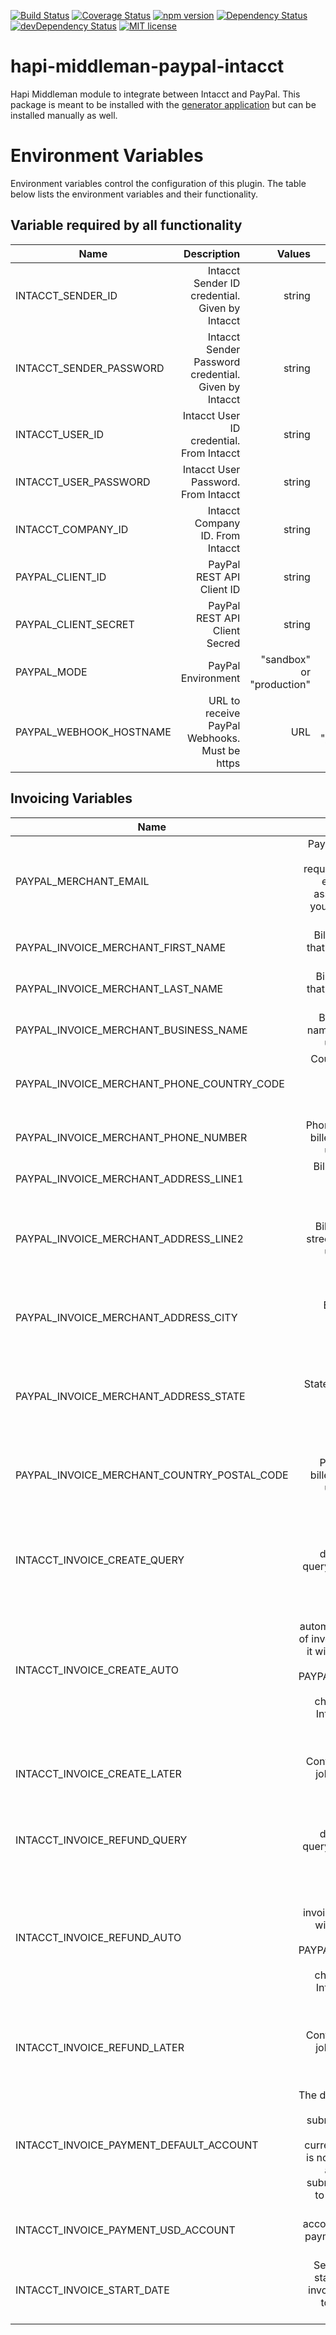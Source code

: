 [![Build Status](https://travis-ci.org/trainerbill/hapi-middleman-paypal-intacct.svg?branch=master)](https://travis-ci.org/trainerbill/hapi-middleman-paypal-intacct)
[![Coverage Status](https://coveralls.io/repos/github/trainerbill/hapi-middleman-paypal-intacct/badge.svg?branch=master)](https://coveralls.io/github/trainerbill/hapi-middleman-paypal-intacct?branch=master)
[![npm version](https://badge.fury.io/js/hapi-middleman-paypal-intacct.svg)](https://badge.fury.io/js/hapi-middleman-paypal-intacct)
[![Dependency Status](https://david-dm.org/trainerbill/hapi-middleman-paypal-intacct.svg)](https://david-dm.org/trainerbill/hapi-middleman-paypal-intacct)
[![devDependency Status](https://david-dm.org/trainerbill/hapi-middleman-paypal-intacct/dev-status.svg)](https://david-dm.org/trainerbill/hapi-middleman-paypal-intacct#info=devDependencies)
[![MIT license](http://img.shields.io/badge/license-MIT-brightgreen.svg)](http://opensource.org/licenses/MIT)


# hapi-middleman-paypal-intacct
Hapi Middleman module to integrate between Intacct and PayPal.  This package is meant to be installed with the [generator application](https://github.com/trainerbill/generator-hapi-middleman) but can be installed manually as well.

# Environment Variables
Environment variables control the configuration of this plugin.  The table below lists the environment variables and their functionality.

## Variable required by all functionality

| Name | Description | Values  | Default | Required |
| ------------- |-----------------------:| -----:| -----:| -----:|
| INTACCT_SENDER_ID | Intacct Sender ID credential.  Given by Intacct | string | undefined | true |
| INTACCT_SENDER_PASSWORD | Intacct Sender Password credential.  Given by Intacct | string | undefined | true |
| INTACCT_USER_ID | Intacct User ID credential. From Intacct | string | undefined | true |
| INTACCT_USER_PASSWORD | Intacct User Password. From Intacct | string | undefined | true |
| INTACCT_COMPANY_ID | Intacct Company ID. From Intacct | string | undefined | true |
| PAYPAL_CLIENT_ID | PayPal REST API Client ID | string | undefined | true |
| PAYPAL_CLIENT_SECRET | PayPal REST API Client Secred | string | undefined | true |
| PAYPAL_MODE | PayPal Environment | "sandbox" or "production" | undefined | true |
| PAYPAL_WEBHOOK_HOSTNAME | URL to receive PayPal Webhooks. Must be https | URL | Hostname + "/paypal/webhooks/listen" | true |


## Invoicing Variables
| Name | Description | Values  | Default | Required |
| ------------- |-----------------------:| -----:| -----:| -----:|
| PAYPAL_MERCHANT_EMAIL | PayPal Merchant Email.  This is required to be the email address associated with your REST client id. | email address | undefined | true |
| PAYPAL_INVOICE_MERCHANT_FIRST_NAME | Biller first name that shows up on invoice | string | undefined | false |
| PAYPAL_INVOICE_MERCHANT_LAST_NAME | Biller last name that shows up on invoice | string | undefined | false |
| PAYPAL_INVOICE_MERCHANT_BUSINESS_NAME | Biller Business name that shows up on invoice | string | undefined | false |
| PAYPAL_INVOICE_MERCHANT_PHONE_COUNTRY_CODE | Country code of biller phone number that shows up on invoice | number | 1 | false |
| PAYPAL_INVOICE_MERCHANT_PHONE_NUMBER | Phone number of biller that shows up on invoice | number | undefined | false |
| PAYPAL_INVOICE_MERCHANT_ADDRESS_LINE1 | Biller street that shows up on invoice | string | undefined | false |
| PAYPAL_INVOICE_MERCHANT_ADDRESS_LINE2 | Biller additional street that shows up on invoice | string | undefined | Required if any other address info is present |
| PAYPAL_INVOICE_MERCHANT_ADDRESS_CITY | Biller city that shows up on invoice | string | undefined | Required if any other address info is present |
| PAYPAL_INVOICE_MERCHANT_ADDRESS_STATE | State of biller that shows up on invoice | string | undefined | Required if any other address info is present |
| PAYPAL_INVOICE_MERCHANT_COUNTRY_POSTAL_CODE | Postal code of biller that shows up on invoice | string | undefined | Required if any other address info is present |
| INTACCT_INVOICE_CREATE_QUERY | Override the default intacct query for invoices to create. | string | "RAWSTATE = 'A' AND (PAYPALINVOICESTATUS IS NULL OR PAYPALINVOICESTATUS NOT IN ('CANCELLED')) AND TOTALDUE NOT IN (0)" | false |
| INTACCT_INVOICE_CREATE_AUTO | Controls automatic creation of invoices.  If false it will require that the PAYPALINVOICING checkbox be checked on the Intacct Custom field | string | true | true |
| INTACCT_INVOICE_CREATE_LATER | Controls the cron job for creating invoices. | string: anything that can be parsed by [later package](https://bunkat.github.io/later/getting-started.html#example) | every 1 hour | true |
| INTACCT_INVOICE_REFUND_QUERY | Override the default intacct query for invoices to refund. | string | "RAWSTATE = 'V' AND PAYPALINVOICESTATUS NOT IN ('REFUNDED', 'CANCELLED')" | false |
| INTACCT_INVOICE_REFUND_AUTO | Controls automatic refunding of invoices.  If false it will require that the PAYPALINVOICING checkbox be checked on the Intacct Custom field | string | true | true |
| INTACCT_INVOICE_REFUND_LATER | Controls the cron job for creating invoices. | string: anything that can be parsed by [later package](https://bunkat.github.io/later/getting-started.html#example) | every 1 day | true |
| INTACCT_INVOICE_PAYMENT_DEFAULT_ACCOUNT | The default Intacct account id to submit payments against.  If a currency account is not setup it will automatically submit payments to this account. | string | undefined | true |
| INTACCT_INVOICE_PAYMENT_USD_ACCOUNT | The intacct account to submit payments of USD to. | string | undefined | false |
| INTACCT_INVOICE_START_DATE | Sets the date to start picking up invoices.  Set this to your go live date. | string: '8/24/2017' | undefined | true |


